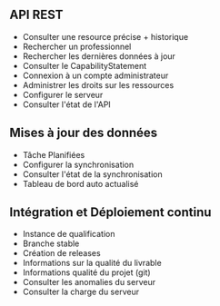 
## API REST
- Consulter une resource précise + historique
- Rechercher un professionnel
- Rechercher les dernières données à jour
- Consulter le CapabilityStatement
- Connexion à un compte administrateur
- Administrer les droits sur les ressources
- Configurer le serveur
- Consulter l'état de l'API

## Mises à jour des données
- Tâche Planifiées
- Configurer la synchronisation
- Consulter l'état de la synchronisation
- Tableau de bord auto actualisé 

## Intégration et Déploiement continu
- Instance de qualification
- Branche stable
- Création de releases
- Informations sur la qualité du livrable
- Informations qualité du projet (git)
- Consulter les anomalies du serveur
- Consulter la charge du serveur